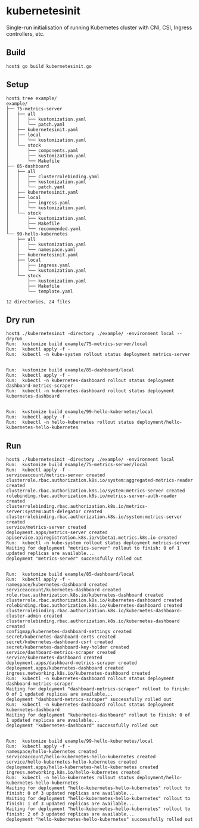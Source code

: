 # kubernetesinit

Single-run initialisation of running Kubernetes cluster with CNI, CSI,
Ingress controllers, etc.


## Build

    host$ go build kubernetesinit.go


## Setup

    host$ tree example/
    example/
    ├── 75-metrics-server
    │   ├── all
    │   │   ├── kustomization.yaml
    │   │   └── patch.yaml
    │   ├── kubernetesinit.yaml
    │   ├── local
    │   │   └── kustomization.yaml
    │   └── stock
    │       ├── components.yaml
    │       ├── kustomization.yaml
    │       └── Makefile
    ├── 85-dashboard
    │   ├── all
    │   │   ├── clusterrolebinding.yaml
    │   │   ├── kustomization.yaml
    │   │   └── patch.yaml
    │   ├── kubernetesinit.yaml
    │   ├── local
    │   │   ├── ingress.yaml
    │   │   └── kustomization.yaml
    │   └── stock
    │       ├── kustomization.yaml
    │       ├── Makefile
    │       └── recommended.yaml
    └── 99-hello-kubernetes
        ├── all
        │   ├── kustomization.yaml
        │   └── namespace.yaml
        ├── kubernetesinit.yaml
        ├── local
        │   ├── ingress.yaml
        │   └── kustomization.yaml
        └── stock
            ├── kustomization.yaml
            ├── Makefile
            └── template.yaml

    12 directories, 24 files


## Dry run

    host$ ./kubernetesinit -directory ./example/ -environment local --dryrun
    Run:  kustomize build example/75-metrics-server/local
    Run:  kubectl apply -f -
    Run:  kubectl -n kube-system rollout status deployment metrics-server


    Run:  kustomize build example/85-dashboard/local
    Run:  kubectl apply -f -
    Run:  kubectl -n kubernetes-dashboard rollout status deployment dashboard-metrics-scraper
    Run:  kubectl -n kubernetes-dashboard rollout status deployment kubernetes-dashboard


    Run:  kustomize build example/99-hello-kubernetes/local
    Run:  kubectl apply -f -
    Run:  kubectl -n hello-kubernetes rollout status deployment/hello-kubernetes-hello-kubernetes


## Run

    host$ ./kubernetesinit -directory ./example/ -environment local
    Run:  kustomize build example/75-metrics-server/local
    Run:  kubectl apply -f -
    serviceaccount/metrics-server created
    clusterrole.rbac.authorization.k8s.io/system:aggregated-metrics-reader created
    clusterrole.rbac.authorization.k8s.io/system:metrics-server created
    rolebinding.rbac.authorization.k8s.io/metrics-server-auth-reader created
    clusterrolebinding.rbac.authorization.k8s.io/metrics-server:system:auth-delegator created
    clusterrolebinding.rbac.authorization.k8s.io/system:metrics-server created
    service/metrics-server created
    deployment.apps/metrics-server created
    apiservice.apiregistration.k8s.io/v1beta1.metrics.k8s.io created
    Run:  kubectl -n kube-system rollout status deployment metrics-server
    Waiting for deployment "metrics-server" rollout to finish: 0 of 1 updated replicas are available...
    deployment "metrics-server" successfully rolled out


    Run:  kustomize build example/85-dashboard/local
    Run:  kubectl apply -f -
    namespace/kubernetes-dashboard created
    serviceaccount/kubernetes-dashboard created
    role.rbac.authorization.k8s.io/kubernetes-dashboard created
    clusterrole.rbac.authorization.k8s.io/kubernetes-dashboard created
    rolebinding.rbac.authorization.k8s.io/kubernetes-dashboard created
    clusterrolebinding.rbac.authorization.k8s.io/kubernetes-dashboard-cluster-admin created
    clusterrolebinding.rbac.authorization.k8s.io/kubernetes-dashboard created
    configmap/kubernetes-dashboard-settings created
    secret/kubernetes-dashboard-certs created
    secret/kubernetes-dashboard-csrf created
    secret/kubernetes-dashboard-key-holder created
    service/dashboard-metrics-scraper created
    service/kubernetes-dashboard created
    deployment.apps/dashboard-metrics-scraper created
    deployment.apps/kubernetes-dashboard created
    ingress.networking.k8s.io/kubernetes-dashboard created
    Run:  kubectl -n kubernetes-dashboard rollout status deployment dashboard-metrics-scraper
    Waiting for deployment "dashboard-metrics-scraper" rollout to finish: 0 of 1 updated replicas are available...
    deployment "dashboard-metrics-scraper" successfully rolled out
    Run:  kubectl -n kubernetes-dashboard rollout status deployment kubernetes-dashboard
    Waiting for deployment "kubernetes-dashboard" rollout to finish: 0 of 1 updated replicas are available...
    deployment "kubernetes-dashboard" successfully rolled out


    Run:  kustomize build example/99-hello-kubernetes/local
    Run:  kubectl apply -f -
    namespace/hello-kubernetes created
    serviceaccount/hello-kubernetes-hello-kubernetes created
    service/hello-kubernetes-hello-kubernetes created
    deployment.apps/hello-kubernetes-hello-kubernetes created
    ingress.networking.k8s.io/hello-kubernetes created
    Run:  kubectl -n hello-kubernetes rollout status deployment/hello-kubernetes-hello-kubernetes
    Waiting for deployment "hello-kubernetes-hello-kubernetes" rollout to finish: 0 of 3 updated replicas are available...
    Waiting for deployment "hello-kubernetes-hello-kubernetes" rollout to finish: 1 of 3 updated replicas are available...
    Waiting for deployment "hello-kubernetes-hello-kubernetes" rollout to finish: 2 of 3 updated replicas are available...
    deployment "hello-kubernetes-hello-kubernetes" successfully rolled out
